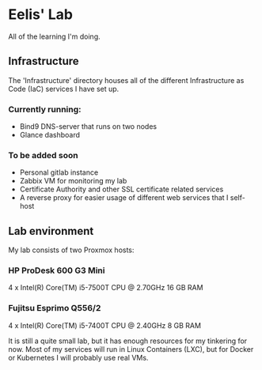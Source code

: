 # Eelis' Lab

All of the learning I'm doing.

## Infrastructure

The 'Infrastructure' directory houses all of the different Infrastructure as Code (IaC) services I have set up.

### Currently running:

* Bind9 DNS-server that runs on two nodes
* Glance dashboard

### To be added soon

* Personal gitlab instance
* Zabbix VM for monitoring my lab
* Certificate Authority and other SSL certificate related services
* A reverse proxy for easier usage of different web services that I self-host

## Lab environment

My lab consists of two Proxmox hosts:

### HP ProDesk 600 G3 Mini
4 x Intel(R) Core(TM) i5-7500T CPU @ 2.70GHz
16 GB RAM

### Fujitsu Esprimo Q556/2
4 x Intel(R) Core(TM) i5-7400T CPU @ 2.40GHz
8 GB RAM

It is still a quite small lab, but it has enough resources for my tinkering for now.
Most of my services will run in Linux Containers (LXC), but for Docker or Kubernetes I will probably use real VMs.
